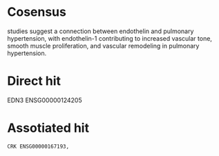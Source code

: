 # Cosensus
studies suggest a connection between endothelin and pulmonary hypertension, with endothelin-1 contributing to increased vascular tone, smooth muscle proliferation, and vascular remodeling in pulmonary hypertension.

# Direct hit
EDN3 ENSG00000124205

# Assotiated hit
```
CRK ENSG00000167193, 
```
